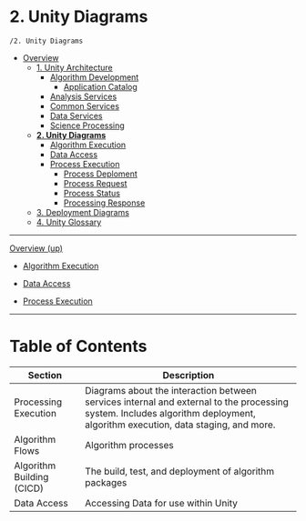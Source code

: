 # 2. Unity Diagrams

`/2. Unity Diagrams`

* [Overview](../README.md)
  * [1. Unity Architecture](../1.%20Unity%20Architecture/README.md)
    * [Algorithm Development](../1.%20Unity%20Architecture/Algorithm%20Development/README.md)
      * [Application Catalog](../1.%20Unity%20Architecture/Algorithm%20Development/Application%20Catalog/README.md)
    * [Analysis Services](../1.%20Unity%20Architecture/Analysis%20Services/README.md)
    * [Common Services](../1.%20Unity%20Architecture/Common%20Services/README.md)
    * [Data Services](../1.%20Unity%20Architecture/Data%20Services/README.md)
    * [Science Processing](../1.%20Unity%20Architecture/Science%20Processing/README.md)
  * [**2. Unity Diagrams**](../2.%20Unity%20Diagrams/README.md)
    * [Algorithm Execution](../2.%20Unity%20Diagrams/Algorithm%20Execution/README.md)
    * [Data Access](../2.%20Unity%20Diagrams/Data%20Access/README.md)
    * [Process Execution](../2.%20Unity%20Diagrams/Process%20Execution/README.md)
      * [Process Deploment](../2.%20Unity%20Diagrams/Process%20Execution/Process%20Deploment/README.md)
      * [Process Request](../2.%20Unity%20Diagrams/Process%20Execution/Process%20Request/README.md)
      * [Process Status](../2.%20Unity%20Diagrams/Process%20Execution/Process%20Status/README.md)
      * [Processing Response](../2.%20Unity%20Diagrams/Process%20Execution/Processing%20Response/README.md)
  * [3. Deployment Diagrams](../3.%20Deployment%20Diagrams/README.md)
  * [4. Unity Glossary](../4.%20Unity%20Glossary/README.md)

---

[Overview (up)](../README.md)

- [Algorithm Execution](../2.%20Unity%20Diagrams/Algorithm%20Execution/README.md)

- [Data Access](../2.%20Unity%20Diagrams/Data%20Access/README.md)

- [Process Execution](../2.%20Unity%20Diagrams/Process%20Execution/README.md)

---

# Table of Contents

| Section | Description |
| ----------- | ----------- |
|  Processing Execution | Diagrams about the interaction between services internal and external to the processing system. Includes algorithm deployment, algorithm execution, data staging, and more. |
| Algorithm Flows | Algorithm processes |
| Algorithm Building  (CICD)| The build, test, and deployment of algorithm packages |
| Data Access  | Accessing Data for use within Unity |
